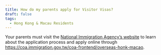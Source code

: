 ```yaml
---
title: How do my parents apply for Visitor Visas?
draft: false
tags:
  - Hong Kong & Macau Residents
---
```

Your parents must visit the [National Immigration Agency’s website](https://www.immigration.gov.tw/5382/5385/7244/7250/7296/%E5%81%9C%E7%95%99/30159/) to learn about the application process and apply online through <https://coa.immigration.gov.tw/coa-frontend/overseas-honk-macao>.